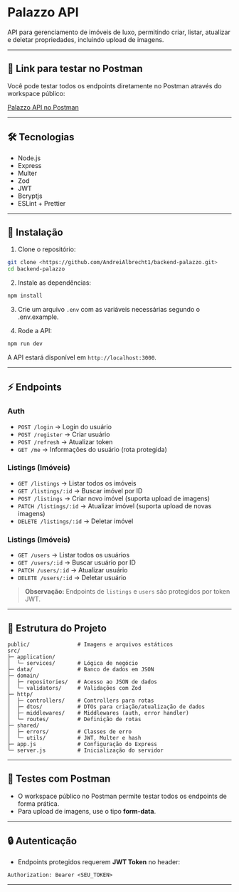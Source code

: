 # Palazzo API

API para gerenciamento de imóveis de luxo, permitindo criar, listar, atualizar e deletar propriedades, incluindo upload de imagens.

---

## 🔗 Link para testar no Postman

Você pode testar todos os endpoints diretamente no Postman através do workspace público:

[Palazzo API no Postman](https://www.postman.com/martian-shuttle-256743/workspace/palazzo)

---

## 🛠 Tecnologias

* Node.js
* Express
* Multer
* Zod
* JWT
* Bcryptjs
* ESLint + Prettier

---

## 🚀 Instalação

1. Clone o repositório:

```bash
git clone <https://github.com/AndreiAlbrecht1/backend-palazzo.git>
cd backend-palazzo
```

2. Instale as dependências:

```bash
npm install
```

3. Crie um arquivo `.env` com as variáveis necessárias segundo o .env.example.

4. Rode a API:

```bash
npm run dev
```

A API estará disponível em `http://localhost:3000`.

---

## ⚡ Endpoints

### Auth

* `POST /login` → Login do usuário
* `POST /register` → Criar usuário
* `POST /refresh` → Atualizar token
* `GET /me` → Informações do usuário (rota protegida)

### Listings (Imóveis)

* `GET /listings` → Listar todos os imóveis
* `GET /listings/:id` → Buscar imóvel por ID
* `POST /listings` → Criar novo imóvel (suporta upload de imagens)
* `PATCH /listings/:id` → Atualizar imóvel (suporta upload de novas imagens)
* `DELETE /listings/:id` → Deletar imóvel

### Listings (Imóveis)

* `GET /users` → Listar todos os usuários
* `GET /users/:id` → Buscar usuário por ID
* `PATCH /users/:id` → Atualizar usuário
* `DELETE /users/:id` → Deletar usuário

> **Observação:** Endpoints de `listings` e `users` são protegidos por token JWT.

---

## 📁 Estrutura do Projeto

```
public/               # Imagens e arquivos estáticos
src/
├─ application/
│  └─ services/       # Lógica de negócio
├─ data/              # Banco de dados em JSON
├─ domain/
│  ├─ repositories/   # Acesso ao JSON de dados
│  └─ validators/     # Validações com Zod
├─ http/
│  ├─ controllers/    # Controllers para rotas
│  ├─ dtos/           # DTOs para criação/atualização de dados
│  ├─ middlewares/    # Middlewares (auth, error handler)
│  └─ routes/         # Definição de rotas
├─ shared/
│  ├─ errors/         # Classes de erro
│  └─ utils/          # JWT, Multer e hash
├─ app.js             # Configuração do Express
└─ server.js          # Inicialização do servidor
```

---

## 🧰 Testes com Postman

* O workspace público no Postman permite testar todos os endpoints de forma prática.
* Para upload de imagens, use o tipo **form-data**.

---

## 🔒 Autenticação

* Endpoints protegidos requerem **JWT Token** no header:

```
Authorization: Bearer <SEU_TOKEN>
```

---

